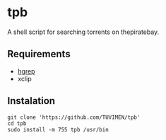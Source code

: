 # tpb
A shell script for searching torrents on thepiratebay.

## Requirements

 - [hgrep](https://github.com/TUVIMEN/hgrep)
 - xclip

## Instalation
    git clone 'https://github.com/TUVIMEN/tpb'
    cd tpb
    sudo install -m 755 tpb /usr/bin
